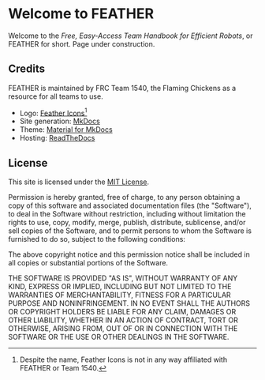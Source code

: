 # Welcome to FEATHER

Welcome to the _Free, Easy-Access Team Handbook for Efficient Robots_, or FEATHER for short. Page under construction.

## Credits

FEATHER is maintained by FRC Team 1540, the Flaming Chickens as a resource for all teams to use.

* Logo: [Feather Icons](https://feathericons.com)[^1]
* Site generation: [MkDocs](http://www.mkdocs.org)
* Theme: [Material for MkDocs](https://squidfunk.github.io/mkdocs-material/)
* Hosting: [ReadTheDocs](https://readthedocs.org)

## License
This site is licensed under the [MIT License](https://opensource.org/licenses/MIT).

Permission is hereby granted, free of charge, to any person obtaining a copy of this software and associated documentation files (the "Software"), to deal in the Software without restriction, including without limitation the rights to use, copy, modify, merge, publish, distribute, sublicense, and/or sell copies of the Software, and to permit persons to whom the Software is furnished to do so, subject to the following conditions:

The above copyright notice and this permission notice shall be included in all copies or substantial portions of the Software.

THE SOFTWARE IS PROVIDED "AS IS", WITHOUT WARRANTY OF ANY KIND, EXPRESS OR IMPLIED, INCLUDING BUT NOT LIMITED TO THE WARRANTIES OF MERCHANTABILITY, FITNESS FOR A PARTICULAR PURPOSE AND NONINFRINGEMENT. IN NO EVENT SHALL THE AUTHORS OR COPYRIGHT HOLDERS BE LIABLE FOR ANY CLAIM, DAMAGES OR OTHER LIABILITY, WHETHER IN AN ACTION OF CONTRACT, TORT OR OTHERWISE, ARISING FROM, OUT OF OR IN CONNECTION WITH THE SOFTWARE OR THE USE OR OTHER DEALINGS IN THE SOFTWARE.

[^1]: Despite the name, Feather Icons is not in any way affiliated with FEATHER or Team 1540.